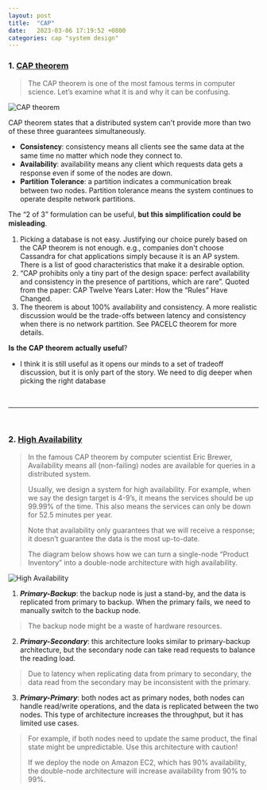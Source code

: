 ```yaml
---
layout: post
title:  "CAP"
date:   2023-03-06 17:19:52 +0800
categories: cap "system design"
---
```


### 1. [CAP theorem](https://twitter.com/alexxubyte/status/1575150633358802944)

> The CAP theorem is one of the most famous terms in computer science. Let’s examine what it is and why it can be confusing.

![CAP theorem](https://pbs.twimg.com/media/FdwPJtlUoAAQMEd?format=jpg&name=4096x4096)

CAP theorem states that a distributed system can't provide more than two of these three guarantees simultaneously.
- 𝐂𝐨𝐧𝐬𝐢𝐬𝐭𝐞𝐧𝐜𝐲: consistency means all clients see the same data at the same time no matter which node they connect to.
- 𝐀𝐯𝐚𝐢𝐥𝐚𝐛𝐢𝐥𝐢𝐭𝐲: availability means any client which requests data gets a response even if some of the nodes are down.
- 𝐏𝐚𝐫𝐭𝐢𝐭𝐢𝐨𝐧 𝐓𝐨𝐥𝐞𝐫𝐚𝐧𝐜𝐞: a partition indicates a communication break between two nodes. Partition tolerance means the system continues to operate despite network partitions.

The “2 of 3” formulation can be useful, 𝐛𝐮𝐭 𝐭𝐡𝐢𝐬 𝐬𝐢𝐦𝐩𝐥𝐢𝐟𝐢𝐜𝐚𝐭𝐢𝐨𝐧 𝐜𝐨𝐮𝐥𝐝 𝐛𝐞 𝐦𝐢𝐬𝐥𝐞𝐚𝐝𝐢𝐧𝐠.
1. Picking a database is not easy. Justifying our choice purely based on the CAP theorem is not enough. e.g., companies don't choose Cassandra for chat applications simply because it is an AP system. There is a list of good characteristics that make it a desirable option.
2. “CAP prohibits only a tiny part of the design space: perfect availability and consistency in the presence of partitions, which are rare”. Quoted from the paper: CAP Twelve Years Later: How the “Rules” Have Changed.
3. The theorem is about 100% availability and consistency. A more realistic discussion would be the trade-offs between latency and consistency when there is no network partition. See PACELC theorem for more details.

𝐈𝐬 𝐭𝐡𝐞 𝐂𝐀𝐏 𝐭𝐡𝐞𝐨𝐫𝐞𝐦 𝐚𝐜𝐭𝐮𝐚𝐥𝐥𝐲 𝐮𝐬𝐞𝐟𝐮𝐥?
- I think it is still useful as it opens our minds to a set of tradeoff discussion, but it is only part of the story. We need to dig deeper when picking the right database

<br/>

---

<br/>

### 2. [High Availability](https://twitter.com/alexxubyte/status/1537100597110792192)

> In the famous CAP theorem by computer scientist Eric Brewer, Availability means ​​all (non-failing) nodes are available for queries in a distributed system.
>
> Usually, we design a system for high availability. For example, when we say the design target is 4-9’s, it means the services should be up 99.99% of the time. This also means the services can only be down for 52.5 minutes per year.
>
> Note that availability only guarantees that we will receive a response; it doesn’t guarantee the data is the most up-to-date.
>
> The diagram below shows how we can turn a single-node “Product Inventory” into a double-node architecture with high availability.

![High Availability](https://pbs.twimg.com/media/FVTg2FEUEAIZS7-?format=jpg&name=4096x4096)

1. ***Primary-Backup***: the backup node is just a stand-by, and the data is replicated from primary to backup. When the primary fails, we need to manually switch to the backup node.
> The backup node might be a waste of hardware resources.

2. ***Primary-Secondary***: this architecture looks similar to primary-backup architecture, but the secondary node can take read requests to balance the reading load.
> Due to latency when replicating data from primary to secondary, the data read from the secondary may be inconsistent with the primary.

3. ***Primary-Primary***: both nodes act as primary nodes, both nodes can handle read/write operations, and the data is replicated between the two nodes. This type of architecture increases the throughput, but it has limited use cases.
> For example, if both nodes need to update the same product, the final state might be unpredictable. Use this architecture with caution!
> 
> If we deploy the node on Amazon EC2, which has 90% availability, the double-node architecture will increase availability from 90% to 99%.